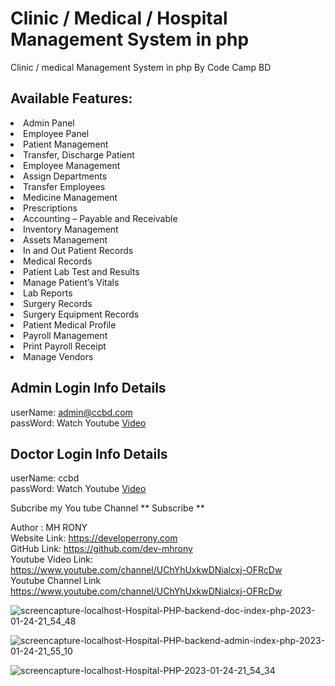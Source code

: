 # Clinic / Medical / Hospital Management System in php

Clinic / medical Management System in php By Code Camp BD <br/>

## Available Features:

<li>Admin Panel <br/> 
<li>Employee Panel <br/> 
<li>Patient Management <br/> 
<li>Transfer, Discharge Patient <br/> 
<li>Employee Management <br/> 
<li>Assign Departments <br/> 
<li>Transfer Employees <br/> 
<li>Medicine Management <br/> 
<li>Prescriptions <br/> 
<li>Accounting – Payable and Receivable <br/> 
<li>Inventory Management <br/> 
<li>Assets Management <br/> 
<li>In and Out Patient Records <br/> 
<li>Medical Records <br/> 
<li>Patient Lab Test and Results <br/> 
<li>Manage Patient’s Vitals <br/> 
<li>Lab Reports <br/> 
<li>Surgery Records <br/> 
<li>Surgery Equipment Records <br/> 
<li>Patient Medical Profile <br/> 
<li>Payroll Management <br/> 
<li>Print Payroll Receipt <br/> 
<li>Manage Vendors <br/>

## Admin Login Info Details

userName: admin@ccbd.com <br/> passWord: Watch Youtube <a href = "https://youtu.be/8ipv81cdGSE" target="_blank"> Video </a> <br/>

## Doctor Login Info Details <br/>

userName: ccbd <br/> passWord: Watch Youtube <a href = "https://youtu.be/8ipv81cdGSE"> Video </a>

Subcribe my You tube Channel ** Subscribe **

Author : MH RONY <br/> Website Link: https://developerrony.com <br/> GitHub Link: https://github.com/dev-mhrony <br/> Youtube Video Link: <br/> https://www.youtube.com/channel/UChYhUxkwDNialcxj-OFRcDw <br/> Youtube Channel Link <br/> https://www.youtube.com/channel/UChYhUxkwDNialcxj-OFRcDw <br/>

![screencapture-localhost-Hospital-PHP-backend-doc-index-php-2023-01-24-21_54_48](https://user-images.githubusercontent.com/78216965/214342824-414b2f18-45df-409e-be9c-81f48da78ddd.png)

![screencapture-localhost-Hospital-PHP-backend-admin-index-php-2023-01-24-21_55_10](https://user-images.githubusercontent.com/78216965/214342871-d3c5a0b0-f101-4b4b-bc4e-4165f7946d72.png)

![screencapture-localhost-Hospital-PHP-2023-01-24-21_54_34](https://user-images.githubusercontent.com/78216965/214342847-4894f773-239d-460d-9435-b13eb6d67181.png)
